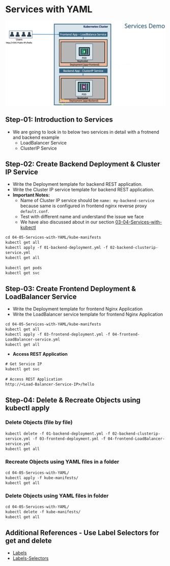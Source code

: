 # Services with YAML

![alt text](image.png)

## Step-01: Introduction to Services

- We are going to look in to below two services in detail with a frotnend and backend example
  - LoadBalancer Service
  - ClusterIP Service

## Step-02: Create Backend Deployment & Cluster IP Service

- Write the Deployment template for backend REST application.
- Write the Cluster IP service template for backend REST application.
- **Important Notes:**
  - Name of Cluster IP service should be `name: my-backend-service` because same is configured in frontend nginx reverse proxy `default.conf`.
  - Test with different name and understand the issue we face
  - We have also discussed about in our section [03-04-Services-with-kubectl](https://github.com/stacksimplify/azure-aks-kubernetes-masterclass/tree/master/03-Kubernetes-Fundamentals-with-kubectl/03-04-Services-with-kubectl)

```
cd 04-05-Services-with-YAML/kube-manifests
kubectl get all
kubectl apply -f 01-backend-deployment.yml -f 02-backend-clusterip-service.yml
kubectl get all

kubectl get pods
kubectl get svc
```

## Step-03: Create Frontend Deployment & LoadBalancer Service

- Write the Deployment template for frontend Nginx Application
- Write the LoadBalancer service template for frontend Nginx Application

```
cd 04-05-Services-with-YAML/kube-manifests
kubectl get all
kubectl apply -f 03-frontend-deployment.yml -f 04-frontend-LoadBalancer-service.yml
kubectl get all
```

- **Access REST Application**

```
# Get Service IP
kubectl get svc

# Access REST Application
http://<Load-Balancer-Service-IP>/hello
```

## Step-04: Delete & Recreate Objects using kubectl apply

### Delete Objects (file by file)

```
kubectl delete -f 01-backend-deployment.yml -f 02-backend-clusterip-service.yml -f 03-frontend-deployment.yml -f 04-frontend-LoadBalancer-service.yml
kubectl get all
```

### Recreate Objects using YAML files in a folder

```
cd 04-05-Services-with-YAML/
kubectl apply -f kube-manifests/
kubectl get all
```

### Delete Objects using YAML files in folder

```
cd 04-05-Services-with-YAML/
kubectl delete -f kube-manifests/
kubectl get all
```

## Additional References - Use Label Selectors for get and delete

- [Labels](https://kubernetes.io/docs/concepts/cluster-administration/manage-deployment/#using-labels-effectively)
- [Labels-Selectors](https://kubernetes.io/docs/concepts/overview/working-with-objects/labels/#label-selectors)
